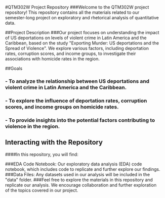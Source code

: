 #QTM302W Project Repository
###Welcome to the QTM302W project repository! This repository contains all the materials related to our semester-long project on exploratory and rhetorical analysis of quantitative data.

##Project Description
###Our project focuses on understanding the impact of US deportations on levels of violent crime in Latin America and the Caribbean, based on the study "Exporting Murder: US deportations and the Spread of Violence". We explore various factors, including deportation rates, corruption scores, and income groups, to investigate their associations with homicide rates in the region.

##Goals
### - To analyze the relationship between US deportations and violent crime in Latin America and the Caribbean.
### - To explore the influence of deportation rates, corruption scores, and income groups on homicide rates.
### - To provide insights into the potential factors contributing to violence in the region.
## Interacting with the Repository
####In this repository, you will find:

###EDA Code Notebook: Our exploratory data analysis (EDA) code notebook, which includes code to replicate and further explore our findings.
###Data Files: Any datasets used in our analysis will be included in the "data" folder.
###Feel free to explore the materials in this repository and replicate our analysis. We encourage collaboration and further exploration of the topics covered in our project.
